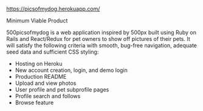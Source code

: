 https://picsofmydog.herokuapp.com/

Minimum Viable Product

500picsofmydog is a web application inspired by 500px built using Ruby on Rails and React/Redux for pet owners to show off pictures of their pets. It will satisfy the following criteria with smooth, bug-free navigation, adequate seed data and sufficient CSS styling:

* Hosting on Heroku
* New account creation, login, and demo login
* Production README
* Upload and view photos
* User profile and pet subprofile pages
* Profile search and follows
* Browse feature
